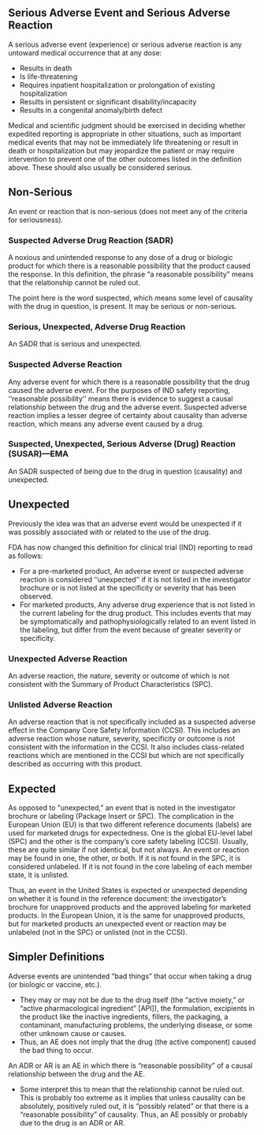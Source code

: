 ## Serious Adverse Event and Serious Adverse Reaction

A serious adverse event (experience) or serious adverse reaction is any untoward medical occurrence that at any dose:

- Results in death
- Is life-threatening
- Requires inpatient hospitalization or prolongation of existing hospitalization
- Results in persistent or significant disability/incapacity
- Results in a congenital anomaly/birth defect

Medical and scientific judgment should be exercised in deciding whether expedited reporting is appropriate in other situations, such as important medical events that may not be immediately life threatening or result in death or hospitalization but may jeopardize the patient or may require intervention to prevent one of the other outcomes listed in the definition above. These should also usually be considered serious.

## Non-Serious

An event or reaction that is non-serious (does not meet any of the criteria for seriousness).

### Suspected Adverse Drug Reaction (SADR)

A noxious and unintended response to any dose of a drug or biologic product for which there is a reasonable possibility that the product caused the response. In this definition, the phrase “a reasonable possibility” means that the relationship cannot be ruled out.

The point here is the word suspected, which means some level of causality with the drug in question, is present. It may be serious or non-serious.

### Serious, Unexpected, Adverse Drug Reaction

An SADR that is serious and unexpected.

### Suspected Adverse Reaction

Any adverse event for which there is a reasonable possibility that the drug caused the adverse event. For the purposes of IND safety reporting, ‘‘reasonable possibility’’ means there is evidence to suggest a causal relationship between the drug and the adverse event. Suspected adverse reaction implies a lesser degree of certainty about causality than adverse reaction, which means any adverse event caused by a drug.

### Suspected, Unexpected, Serious Adverse (Drug) Reaction (SUSAR)—EMA

An SADR suspected of being due to the drug in question (causality) and unexpected.

## Unexpected

Previously the idea was that an adverse event would be unexpected if it was possibly associated with or related to the use of the drug.

FDA has now changed this definition for clinical trial (IND) reporting to read as follows:

- For a pre-marketed product, An adverse event or suspected adverse reaction is considered ‘‘unexpected’’ if it is not listed in the investigator brochure or is not listed at the specificity or severity that has been observed.
- For marketed products, Any adverse drug experience that is not listed in the current labeling for the drug product. This includes events that may be symptomatically and pathophysiologically related to an event listed in the labeling, but differ from the event because of greater severity or specificity.

### Unexpected Adverse Reaction

An adverse reaction, the nature, severity or outcome of which is not consistent with the Summary of Product Characteristics (SPC).

### Unlisted Adverse Reaction

An adverse reaction that is not specifically included as a suspected adverse effect in the Company Core Safety Information (CCSI). This includes an adverse reaction whose nature, severity, specificity or outcome is not consistent with the information in the CCSI. It also includes class-related reactions which are mentioned in the CCSI but which are not specifically described as occurring with this product.

## Expected

As opposed to “unexpected,” an event that is noted in the investigator brochure or labeling (Package Insert or SPC). The complication in the European Union (EU) is that two different reference documents (labels) are used for marketed drugs for expectedness. One is the global EU-level label (SPC) and the other is the company’s core safety labeling (CCSI). Usually, these are quite similar if not identical, but not always. An event or reaction may be found in one, the other, or both. If it is not found in the SPC, it is considered unlabeled. If it is not found in the core labeling of each member state, it is unlisted.

Thus, an event in the United States is expected or unexpected depending on whether it is found in the reference document: the investigator’s brochure for unapproved products and the approved labeling for marketed products. In the European Union, it is the same for unapproved products, but for marketed products an unexpected event or reaction may be unlabeled (not in the SPC) or unlisted (not in the CCSI).

## Simpler Definitions

Adverse events are unintended “bad things” that occur when taking a drug (or biologic or vaccine, etc.).

- They may or may not be due to the drug itself (the “active moiety,” or “active pharmacological ingredient” [API]), the formulation, excipients in the product like the inactive ingredients, fillers, the packaging, a contaminant, manufacturing problems, the underlying disease, or some other unknown cause or causes.
- Thus, an AE does not imply that the drug (the active component) caused the bad thing to occur.

An ADR or AR is an AE in which there is “reasonable possibility” of a causal relationship between the drug and the AE.

- Some interpret this to mean that the relationship cannot be ruled out. This is probably too extreme as it implies that unless causality can be absolutely, positively ruled out, it is “possibly related” or that there is a “reasonable possibility” of causality. Thus, an AE possibly or probably due to the drug is an ADR or AR.
